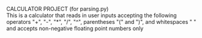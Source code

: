 CALCULATOR PROJECT (for parsing.py)<br />
This is a calculator that reads in user inputs accepting the following operators "+", "-", "*", "/", "^", parentheses "(" and ")", and whitespaces " " and accepts non-negative floating point numbers only
